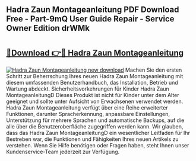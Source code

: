 ## Hadra Zaun Montageanleitung PDF Download Free - Part-9mQ User Guide Repair - Service Owner Edition drWMk

# <h2><a href="http://df6xyq.blite.top/?on=Hadra+Zaun+Montageanleitung">🔗Download 👉🔴 Hadra Zaun Montageanleitung</a></h2>

[![Hadra Zaun Montageanleitung new download](https://i.imgur.com/lujVjoI.png)](http://df6xyq.blite.top/?on=Hadra+Zaun+Montageanleitung)
Machen Sie den ersten Schritt zur Beherrschung Ihres neuen Hadra Zaun Montageanleitung mit diesem umfassenden Benutzerhandbuch, das Installation, Betrieb und Wartung abdeckt. Sicherheitsvorkehrungen für Kinder Hadra Zaun MontageanleitungD Dieses Produkt ist nicht für Kinder unter dem Alter geeignet und sollte unter Aufsicht von Erwachsenen verwendet werden. Hadra Zaun Montageanleitung verfügt über eine Reihe erweiterter Funktionen, darunter Spracherkennung, anpassbare Einstellungen, Unterstützung für mehrere Sprachen und automatische Backups, auf die alle über die Benutzeroberfläche zugegriffen werden kann. Wir glauben, dass das Hadra Zaun MontageanleitungD ein wesentlicher Leitfaden für Ihr Bestreben war, die Funktionen und Fähigkeiten Ihres neuen Artikels zu verstehen. Wenn Sie Hilfe benötigen oder Fragen haben, steht Ihnen unser Kundenservice-Team jederzeit zur Verfügung.
